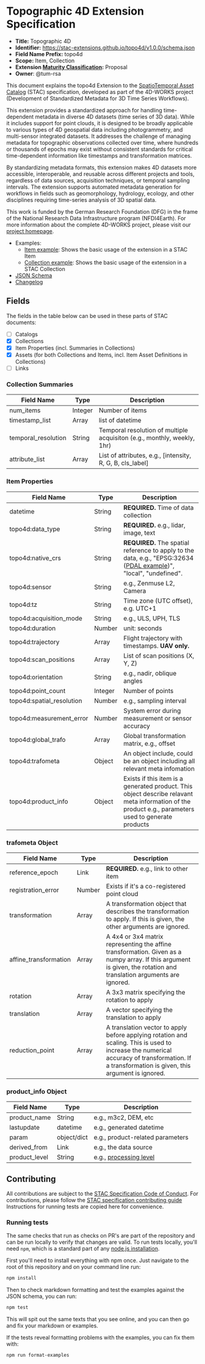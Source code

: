 # Topographic 4D Extension Specification

- **Title:** Topographic 4D
- **Identifier:** <https://stac-extensions.github.io/topo4d/v1.0.0/schema.json>
- **Field Name Prefix:** topo4d
- **Scope:** Item, Collection
- **Extension [Maturity Classification](https://github.com/radiantearth/stac-spec/tree/master/extensions/README.md#extension-maturity):** Proposal
- **Owner**: @tum-rsa

This document explains the topo4d Extension to the [SpatioTemporal Asset Catalog](https://github.com/radiantearth/stac-spec) (STAC) specification, developed as part of the 4D-WORKS project (Development of Standardized Metadata for 3D Time Series Workflows).

This extension provides a standardized approach for handling time-dependent metadata in diverse 4D datasets (time series of 3D data). While it includes support for point clouds, it is designed to be broadly applicable to various types of 4D geospatial data including photogrammetry, and multi-sensor integrated datasets. It addresses the challenge of managing metadata for topographic observations collected over time, where hundreds or thousands of epochs may exist without consistent standards for critical time-dependent information like timestamps and transformation matrices.

By standardizing metadata formats, this extension makes 4D datasets more accessible, interoperable, and reusable across different projects and tools, regardless of data sources, acquisition techniques, or temporal sampling intervals. The extension supports automated metadata generation for workflows in fields such as geomorphology, hydrology, ecology, and other disciplines requiring time-series analysis of 3D spatial data.

This work is funded by the German Research Foundation (DFG) in the frame of the National Research Data Infrastructure program (NFDI4Earth). For more information about the complete 4D-WORKS project, please visit our [project homepage](https://www.asg.ed.tum.de/en/rsa/research/4d-works/).

- Examples:
  - [Item example](examples/item.json): Shows the basic usage of the extension in a STAC Item
  - [Collection example](examples/collection.json): Shows the basic usage of the extension in a STAC Collection
- [JSON Schema](json-schema/schema.json)
- [Changelog](./CHANGELOG.md)

## Fields

The fields in the table below can be used in these parts of STAC documents:

- [ ] Catalogs
- [x] Collections
- [x] Item Properties (incl. Summaries in Collections)
- [x] Assets (for both Collections and Items, incl. Item Asset Definitions in Collections)
- [ ] Links

### Collection Summaries

| Field Name          | Type    | Description                                                             |
|---------------------|---------|-------------------------------------------------------------------------|
| num_items           | Integer | Number of items                                                         |
| timestamp_list      | Array   | list of datetime                                                        |
| temporal_resolution | String  | Temporal resolution of multiple acquisiton (e.g., monthly, weekly, 1hr) |
| attribute_list      | Array   | List of attributes, e.g., [intensity, R, G, B, cls_label]               |

### Item Properties

| Field Name                | Type    | Description                                                                                                                                                                     |
|---------------------------|---------|---------------------------------------------------------------------------------------------------------------------------------------------------------------------------------|
| datetime                  | String  | **REQUIRED.** Time of data collection                                                                                                                                           |
| topo4d:data_type          | String  | **REQUIRED.** e.g., lidar, image, text                                                                                                                                          |
| topo4d:native_crs         | String  | **REQUIRED.** The spatial reference to apply to the data, e.g., "EPSG:32634 ([PDAL example](https://pdal.io/en/stable/stages/readers.las.html#options))", "local", "undefined". |
| topo4d:sensor             | String  | e.g., Zenmuse L2, Camera                                                                                                                                                        |
| topo4d:tz                 | String  | Time zone (UTC offset), e.g. UTC+1                                                                                                                                              |
| topo4d:acquisition_mode   | String  | e.g., ULS, UPH, TLS                                                                                                                                                             |
| topo4d:duration           | Number  | unit: seconds                                                                                                                                                                   |
| topo4d:trajectory         | Array   | Flight trajectory with timestamps.  **UAV only.**                                                                                                                               |
| topo4d:scan_positions     | Array   | List of scan positions (X, Y, Z)                                                                                                                                                |
| topo4d:orientation        | String  | e.g., nadir, oblique angles                                                                                                                                                     |
| topo4d:point_count        | Integer | Number of points                                                                                                                                                                |
| topo4d:spatial_resolution | Number  | e.g., sampling interval                                                                                                                                                         |
| topo4d:measurement_error  | Number  | System error during measurement or sensor accuracy                                                                                                                              |
| topo4d:global_trafo       | Array   | Global transformation matrix, e.g., offset                                                                                                                                      |
| topo4d:trafometa          | Object  | An object include, could be an object including all relevant meta infomation                                                                                                    |
| topo4d:product_info       | Object  | Exists if this item is a generated product. This object describe relavant meta information of the product e.g., parameters used to generate products                            |

### trafometa Object

| Field Name            | Type   | Description                                                                                                                                                                                    |
|-----------------------|--------|------------------------------------------------------------------------------------------------------------------------------------------------------------------------------------------------|
| reference_epoch       | Link   | **REQUIRED.** e.g., link to other item                                                                                                                                                         |
| registration_error    | Number | Exists if it's a co-registered point cloud                                                                                                                                                     |
| transformation        | Array  | A transformation object that describes the transformation to apply. If this is given, the other arguments are ignored.                                                                         |
| affine_transformation | Array  | A 4x4 or 3x4 matrix representing the affine transformation. Given as a numpy array. If this argument is given, the rotation and translation arguments are ignored.                             |
| rotation              | Array  | A 3x3 matrix specifying the rotation to apply                                                                                                                                                  |
| translation           | Array  | A vector specifying the translation to apply                                                                                                                                                   |
| reduction_point       | Array  | A translation vector to apply before applying rotation and scaling. This is used to increase the numerical accuracy of transformation. If a transformation is given, this argument is ignored. |

### product_info Object
| Field Name    | Type        | Description                                                                                                            |
|---------------|-------------|------------------------------------------------------------------------------------------------------------------------|
| product_name  | String      | e.g., m3c2, DEM, etc                                                                                                   |
| lastupdate    | datetime    | e.g., generated datetime                                                                                               |
| param         | object/dict | e.g., product-related parameters                                                                                       |
| derived_from  | Link        | e.g., the data source                                                                                                  |
| product_level | String      | e.g., [processing level](https://github.com/stac-extensions/processing?tab=readme-ov-file#suggested-processing-levels) |

<!-- ## Todo

- Link to [use case](https://github.com/tum-rsa/4D-WORKS)
- Checklist for contributing: [contributing guide](https://github.com/radiantearth/stac-spec/blob/master/CONTRIBUTING.md), [stac-extensions: add a new extension](https://stac-extensions.github.io/#adding-a-new-extension) -->

## Contributing

All contributions are subject to the
[STAC Specification Code of Conduct](https://github.com/radiantearth/stac-spec/blob/master/CODE_OF_CONDUCT.md).
For contributions, please follow the
[STAC specification contributing guide](https://github.com/radiantearth/stac-spec/blob/master/CONTRIBUTING.md) Instructions
for running tests are copied here for convenience.

### Running tests

The same checks that run as checks on PR's are part of the repository and can be run locally to verify that changes are valid. 
To run tests locally, you'll need `npm`, which is a standard part of any [node.js installation](https://nodejs.org/en/download/).

First you'll need to install everything with npm once. Just navigate to the root of this repository and on 
your command line run:
```bash
npm install
```

Then to check markdown formatting and test the examples against the JSON schema, you can run:
```bash
npm test
```

This will spit out the same texts that you see online, and you can then go and fix your markdown or examples.

If the tests reveal formatting problems with the examples, you can fix them with:
```bash
npm run format-examples
```
